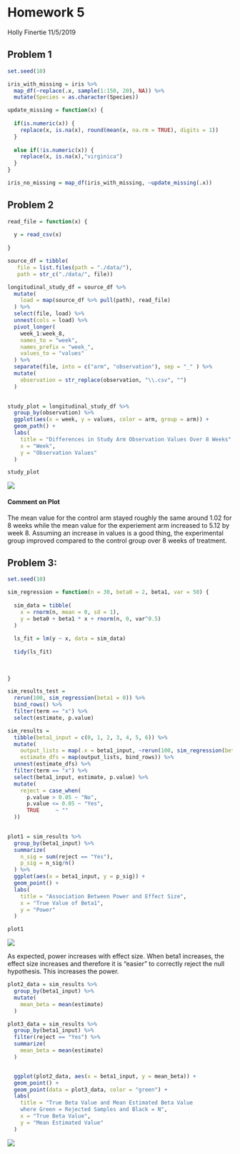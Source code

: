 Homework 5
================
Holly Finertie
11/5/2019

## Problem 1

``` r
set.seed(10)

iris_with_missing = iris %>% 
  map_df(~replace(.x, sample(1:150, 20), NA)) %>%
  mutate(Species = as.character(Species))

update_missing = function(x) {
  
  if(is.numeric(x)) {
    replace(x, is.na(x), round(mean(x, na.rm = TRUE), digits = 1))
  }
  
  else if(!is.numeric(x)) {
    replace(x, is.na(x),"virginica")
  }
}

iris_no_missing = map_df(iris_with_missing, ~update_missing(.x))
```

## Problem 2

``` r
read_file = function(x) {
  
  y = read_csv(x)
  
}

source_df = tibble(
   file = list.files(path = "./data/"), 
   path = str_c("./data/", file))

longitudinal_study_df = source_df %>% 
  mutate(
    load = map(source_df %>% pull(path), read_file)
  ) %>% 
  select(file, load) %>% 
  unnest(cols = load) %>% 
  pivot_longer(
    week_1:week_8, 
    names_to = "week",
    names_prefix = "week_", 
    values_to = "values"
  ) %>% 
  separate(file, into = c("arm", "observation"), sep = "_" ) %>% 
  mutate(
    observation = str_replace(observation, "\\.csv", "")
  )
 

study_plot = longitudinal_study_df %>% 
  group_by(observation) %>% 
  ggplot(aes(x = week, y = values, color = arm, group = arm)) + 
  geom_path() + 
  labs(
    title = "Differences in Study Arm Observation Values Over 8 Weeks",
    x = "Week",
    y = "Observation Values"
  )

study_plot
```

![](p8105_hw5_hf2379_files/figure-gfm/problem2-1.png)<!-- -->

#### Comment on Plot

The mean value for the control arm stayed roughly the same around 1.02
for 8 weeks while the mean value for the experiement arm increased to
5.12 by week 8. Assuming an increase in values is a good thing, the
experimental group improved compared to the control group over 8 weeks
of treatment.

## Problem 3:

``` r
set.seed(10)

sim_regression = function(n = 30, beta0 = 2, beta1, var = 50) {
  
  sim_data = tibble(
    x = rnorm(n, mean = 0, sd = 1),
    y = beta0 + beta1 * x + rnorm(n, 0, var^0.5)
  )
  
  ls_fit = lm(y ~ x, data = sim_data)
  
  tidy(ls_fit)
  
  
    
}

sim_results_test = 
  rerun(100, sim_regression(beta1 = 0)) %>% 
  bind_rows() %>% 
  filter(term == "x") %>% 
  select(estimate, p.value)

sim_results = 
  tibble(beta1_input = c(0, 1, 2, 3, 4, 5, 6)) %>% 
  mutate(
    output_lists = map(.x = beta1_input, ~rerun(100, sim_regression(beta1 = .x))),
    estimate_dfs = map(output_lists, bind_rows)) %>% 
  unnest(estimate_dfs) %>% 
  filter(term == "x") %>% 
  select(beta1_input, estimate, p.value) %>% 
  mutate(
    reject = case_when(
      p.value > 0.05 ~ "No",
      p.value <= 0.05 ~ "Yes",
      TRUE     ~ ""
  ))
  

plot1 = sim_results %>% 
  group_by(beta1_input) %>% 
  summarize(
    n_sig = sum(reject == "Yes"), 
    p_sig = n_sig/n()
  ) %>% 
  ggplot(aes(x = beta1_input, y = p_sig)) + 
  geom_point() +
  labs(
    title = "Association Between Power and Effect Size", 
    x = "True Value of Beta1", 
    y = "Power"
  )

plot1
```

![](p8105_hw5_hf2379_files/figure-gfm/problem3-1.png)<!-- -->

As expected, power increases with effect size. When beta1 increases, the
effect size increases and therefore it is “easier” to correctly reject
the null hypothesis. This increases the power.

``` r
plot2_data = sim_results %>% 
  group_by(beta1_input) %>% 
  mutate(
    mean_beta = mean(estimate)
  ) 

plot3_data = sim_results %>% 
  group_by(beta1_input) %>% 
  filter(reject == "Yes") %>% 
  summarize(
    mean_beta = mean(estimate)
  ) 


  ggplot(plot2_data, aes(x = beta1_input, y = mean_beta)) + 
  geom_point() +
  geom_point(data = plot3_data, color = "green") + 
  labs(
    title = "True Beta Value and Mean Estimated Beta Value
    where Green = Rejected Samples and Black = N", 
    x = "True Beta Value", 
    y = "Mean Estimated Value"
  )
```

![](p8105_hw5_hf2379_files/figure-gfm/unnamed-chunk-1-1.png)<!-- -->
